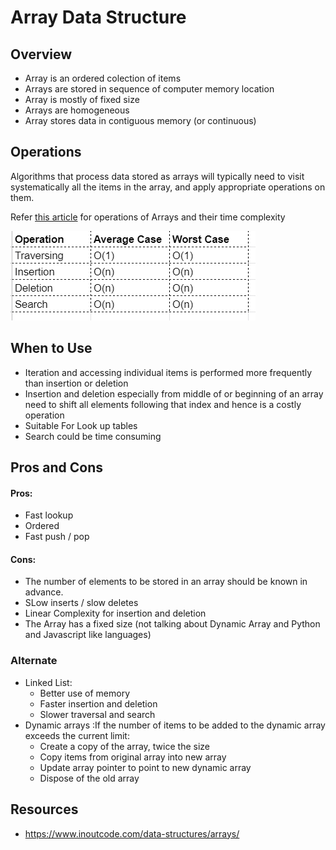 # Array Data Structure

## Overview

- Array is an ordered colection of items
- Arrays are stored in sequence of computer memory location
- Array is mostly of fixed size
- Arrays are homogeneous
- Array stores data in contiguous memory (or continuous)

## Operations
Algorithms that process data stored as arrays will typically need to visit systematically all the items in the array, and apply
appropriate operations on them.

Refer [this article](https://medium.com/codeconvention/learn-array-data-structure-2fa01edd21c2) for operations of Arrays and their time complexity

![Time Complexity](./operations.png)

## When to Use
- Iteration and accessing individual items is performed more frequently than insertion or deletion
- Insertion and deletion especially from middle of or beginning of an array need to shift all elements following that index and hence is a costly operation
- Suitable For Look up tables 
- Search could be time consuming

## Pros and Cons

#### Pros:
- Fast lookup
- Ordered
- Fast push / pop

#### Cons:
- The number of elements to be stored in an array should be known in advance.
- SLow inserts / slow deletes
- Linear Complexity for insertion and deletion
- The Array has a fixed size (not talking about Dynamic Array and Python and Javascript like languages)

### Alternate
-  Linked List: 
    - Better use of memory
    - Faster insertion and deletion
    - Slower traversal and search
-  Dynamic arrays :If the number of items to be added to the dynamic array exceeds the current limit:
    - Create a copy of the array, twice the size
    - Copy items from original array into new array
    - Update array pointer to point to new dynamic array
    - Dispose of the old array

## Resources
- https://www.inoutcode.com/data-structures/arrays/
